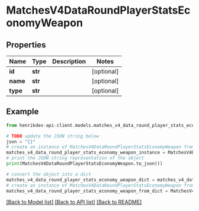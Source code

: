 # MatchesV4DataRoundPlayerStatsEconomyWeapon


## Properties

Name | Type | Description | Notes
------------ | ------------- | ------------- | -------------
**id** | **str** |  | [optional] 
**name** | **str** |  | [optional] 
**type** | **str** |  | [optional] 

## Example

```python
from henrikdev-api-client.models.matches_v4_data_round_player_stats_economy_weapon import MatchesV4DataRoundPlayerStatsEconomyWeapon

# TODO update the JSON string below
json = "{}"
# create an instance of MatchesV4DataRoundPlayerStatsEconomyWeapon from a JSON string
matches_v4_data_round_player_stats_economy_weapon_instance = MatchesV4DataRoundPlayerStatsEconomyWeapon.from_json(json)
# print the JSON string representation of the object
print(MatchesV4DataRoundPlayerStatsEconomyWeapon.to_json())

# convert the object into a dict
matches_v4_data_round_player_stats_economy_weapon_dict = matches_v4_data_round_player_stats_economy_weapon_instance.to_dict()
# create an instance of MatchesV4DataRoundPlayerStatsEconomyWeapon from a dict
matches_v4_data_round_player_stats_economy_weapon_from_dict = MatchesV4DataRoundPlayerStatsEconomyWeapon.from_dict(matches_v4_data_round_player_stats_economy_weapon_dict)
```
[[Back to Model list]](../README.md#documentation-for-models) [[Back to API list]](../README.md#documentation-for-api-endpoints) [[Back to README]](../README.md)


